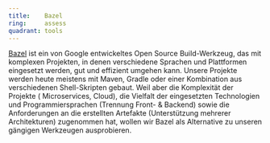 ```yaml
---
title:    Bazel  
ring:     assess  
quadrant: tools
---
```


[Bazel][bazel] ist ein von Google entwickeltes Open Source Build-Werkzeug, das mit komplexen Projekten, in denen verschiedene
Sprachen und Plattformen eingesetzt werden, gut und effizient umgehen kann. Unsere Projekte werden heute meistens mit
Maven, Gradle oder einer Kombination aus verschiedenen Shell-Skripten gebaut. Weil aber die Komplexität der Projekte (
Microservices, Cloud), die Vielfalt der eingesetzten Technologien und Programmiersprachen (Trennung Front- & Backend)
sowie die Anforderungen an die erstellten Artefakte (Unterstützung mehrerer Architekturen) zugenommen hat, wollen wir
Bazel als Alternative zu unseren gängigen Werkzeugen ausprobieren.

[bazel]: https://bazel.build/
